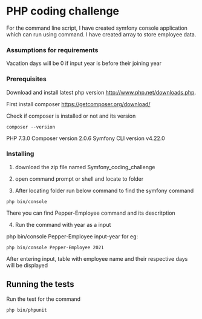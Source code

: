 # PHP coding challenge
For the command line script, I have created symfony console application which can run using command. I have created array to store employee data.

### Assumptions for requirements

Vacation days will be 0 if input year is before their joining year


### Prerequisites
Download and install latest php version http://www.php.net/downloads.php.

First install composer https://getcomposer.org/download/

 
Check if composer is installed or not and its version
```
composer --version
```
PHP 7.3.0
Composer version 2.0.6
Symfony CLI version v4.22.0


### Installing

1) download the zip file named Symfony_coding_challenge

2) open command prompt or shell and locate to folder

3) After locating folder run below command to find the symfony command 

```
php bin/console
```
There you can find Pepper-Employee command and its descritption

4) Run the command with year as a input

php bin/console Pepper-Employee input-year
for eg:

```
php bin/console Pepper-Employee 2021
```
After entering input, table with employee name and their respective days will be displayed


## Running the tests
Run the test for the command 

```
php bin/phpunit
```



